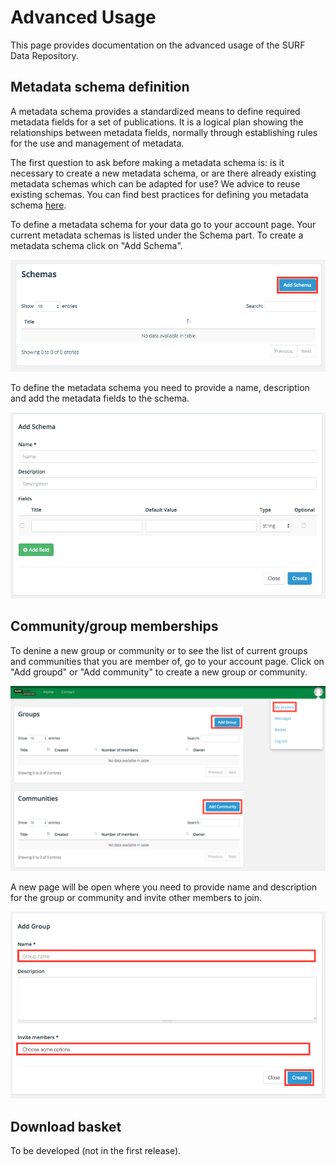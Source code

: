 # Advanced Usage

This page provides documentation on the advanced usage of the SURF Data Repository.

## Metadata schema definition
A metadata schema provides a standardized means to define required metadata fields for a set of publications. It is a logical plan showing the relationships between metadata fields, normally through establishing rules for the use and management of metadata.

The first question to ask before making a metadata schema is: is it necessary to create a new metadata schema, or are there already existing metadata schemas which can be adapted for use? We advice to reuse existing schemas. You can find best practices for defining you metadata schema [here](http://www.niso.org/apps/group_public/download.php/5271/N800R1_Where_to_start_advice_on_creating_a_metadata_schema.pdf).

To define a metadata schema for your data go to your account page. Your current metadata schemas is listed under the Schema part. To create a metadata schema click on "Add Schema".

 ![Alt Image Text](Screenshots/metadata-schema-add.png)

 To define the metadata schema you need to provide a name, description and add the metadata fields to the schema.

 ![Alt Image Text](Screenshots/metadata-schema-define.png)

## Community/group memberships
To denine a new group or community or to see the list of current groups and communities that you are member of, go to your account page. Click on "Add groupd" or "Add community" to create a new group or community.

 ![Alt Image Text](Screenshots/group_community.png)

A new page will be open where you need to provide name and description for the group or community and invite other members to join.

 ![Alt Image Text](Screenshots/group_create.png)

## Download basket
To be developed (not in the first release).










